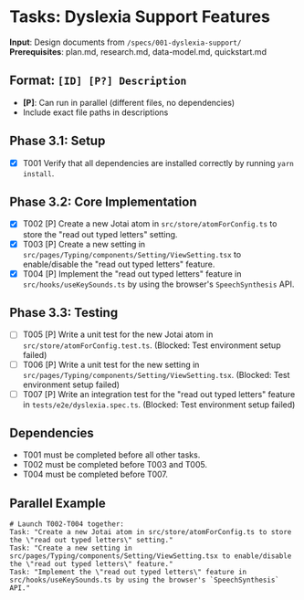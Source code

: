 # Tasks: Dyslexia Support Features

**Input**: Design documents from `/specs/001-dyslexia-support/`
**Prerequisites**: plan.md, research.md, data-model.md, quickstart.md

## Format: `[ID] [P?] Description`
- **[P]**: Can run in parallel (different files, no dependencies)
- Include exact file paths in descriptions

## Phase 3.1: Setup
- [X] T001 Verify that all dependencies are installed correctly by running `yarn install`.

## Phase 3.2: Core Implementation
- [X] T002 [P] Create a new Jotai atom in `src/store/atomForConfig.ts` to store the "read out typed letters" setting.
- [X] T003 [P] Create a new setting in `src/pages/Typing/components/Setting/ViewSetting.tsx` to enable/disable the "read out typed letters" feature.
- [X] T004 [P] Implement the "read out typed letters" feature in `src/hooks/useKeySounds.ts` by using the browser's `SpeechSynthesis` API.

## Phase 3.3: Testing
- [ ] T005 [P] Write a unit test for the new Jotai atom in `src/store/atomForConfig.test.ts`. (Blocked: Test environment setup failed)
- [ ] T006 [P] Write a unit test for the new setting in `src/pages/Typing/components/Setting/ViewSetting.tsx`. (Blocked: Test environment setup failed)
- [ ] T007 [P] Write an integration test for the "read out typed letters" feature in `tests/e2e/dyslexia.spec.ts`. (Blocked: Test environment setup failed)

## Dependencies
- T001 must be completed before all other tasks.
- T002 must be completed before T003 and T005.
- T004 must be completed before T007.

## Parallel Example
```
# Launch T002-T004 together:
Task: "Create a new Jotai atom in src/store/atomForConfig.ts to store the \"read out typed letters\" setting."
Task: "Create a new setting in src/pages/Typing/components/Setting/ViewSetting.tsx to enable/disable the \"read out typed letters\" feature."
Task: "Implement the \"read out typed letters\" feature in src/hooks/useKeySounds.ts by using the browser's `SpeechSynthesis` API."
```

```